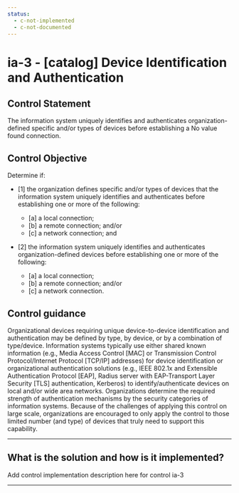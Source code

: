 ```yaml
---
status:
  - c-not-implemented
  - c-not-documented
---
```


# ia-3 - \[catalog\] Device Identification and Authentication

## Control Statement

The information system uniquely identifies and authenticates organization-defined specific and/or types of devices before establishing a No value found connection.

## Control Objective

Determine if:

- \[1\] the organization defines specific and/or types of devices that the information system uniquely identifies and authenticates before establishing one or more of the following:

  - \[a\] a local connection;
  - \[b\] a remote connection; and/or
  - \[c\] a network connection; and

- \[2\] the information system uniquely identifies and authenticates organization-defined devices before establishing one or more of the following:

  - \[a\] a local connection;
  - \[b\] a remote connection; and/or
  - \[c\] a network connection.

## Control guidance

Organizational devices requiring unique device-to-device identification and authentication may be defined by type, by device, or by a combination of type/device. Information systems typically use either shared known information (e.g., Media Access Control [MAC] or Transmission Control Protocol/Internet Protocol [TCP/IP] addresses) for device identification or organizational authentication solutions (e.g., IEEE 802.1x and Extensible Authentication Protocol [EAP], Radius server with EAP-Transport Layer Security [TLS] authentication, Kerberos) to identify/authenticate devices on local and/or wide area networks. Organizations determine the required strength of authentication mechanisms by the security categories of information systems. Because of the challenges of applying this control on large scale, organizations are encouraged to only apply the control to those limited number (and type) of devices that truly need to support this capability.

______________________________________________________________________

## What is the solution and how is it implemented?

Add control implementation description here for control ia-3

______________________________________________________________________
